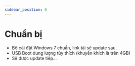 ```yaml
---
sidebar_position: 0
---
```


# Chuẩn bị
- Bộ cài đặt Windows 7 chuẩn, link tải sẽ update sau.
- USB Boot dung lượng tùy thích (khuyến khích là trên 4GB)
- Sẽ được update tiếp...
